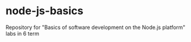 # node-js-basics
Repository for "Basics of software development on the Node.js platform" labs in 6 term
